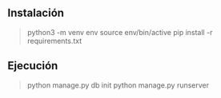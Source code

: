 ## Instalación

> python3 -m venv env
> source env/bin/active
> pip install -r requirements.txt

## Ejecución

> python manage.py db init
> python manage.py runserver